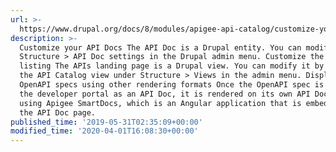 ```yaml
---
url: >-
  https://www.drupal.org/docs/8/modules/apigee-api-catalog/customize-your-api-catalog
description: >-
  Customize your API Docs The API Doc is a Drupal entity. You can modify it at
  Structure > API Doc settings in the Drupal admin menu. Customize the catalog
  listing The APIs landing page is a Drupal view. You can modify it by editing
  the API Catalog view under Structure > Views in the admin menu. Display
  OpenAPI specs using other rendering formats Once the OpenAPI spec is added to
  the developer portal as an API Doc, it is rendered on its own API Doc page
  using Apigee SmartDocs, which is an Angular application that is embedded in
  the API Doc page.
published_time: '2019-05-31T02:35:09+00:00'
modified_time: '2020-04-01T16:08:30+00:00'
---
```

